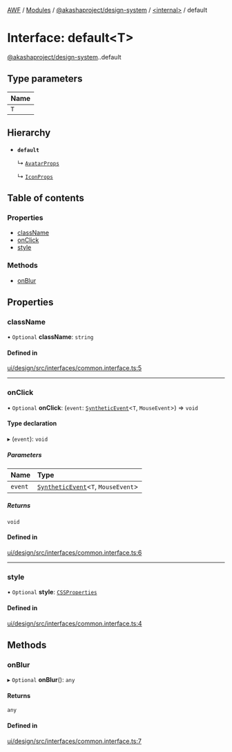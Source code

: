 [AWF](../README.md) / [Modules](../modules.md) / [@akashaproject/design-system](../modules/akashaproject_design_system.md) / [<internal\>](../modules/akashaproject_design_system._internal_.md) / default

# Interface: default<T\>

[@akashaproject/design-system](../modules/akashaproject_design_system.md).[<internal>](../modules/akashaproject_design_system._internal_.md).default

## Type parameters

| Name |
| :------ |
| `T` |

## Hierarchy

- **`default`**

  ↳ [`AvatarProps`](akashaproject_design_system._internal_.AvatarProps.md)

  ↳ [`IconProps`](akashaproject_design_system._internal_.IconProps.md)

## Table of contents

### Properties

- [className](akashaproject_design_system._internal_.default-1.md#classname)
- [onClick](akashaproject_design_system._internal_.default-1.md#onclick)
- [style](akashaproject_design_system._internal_.default-1.md#style)

### Methods

- [onBlur](akashaproject_design_system._internal_.default-1.md#onblur)

## Properties

### className

• `Optional` **className**: `string`

#### Defined in

[ui/design/src/interfaces/common.interface.ts:5](https://github.com/AKASHAorg/akasha-world-framework/blob/d81a7246/ui/design/src/interfaces/common.interface.ts#L5)

___

### onClick

• `Optional` **onClick**: (`event`: [`SyntheticEvent`](akashaproject_design_system._internal_.SyntheticEvent.md)<`T`, `MouseEvent`\>) => `void`

#### Type declaration

▸ (`event`): `void`

##### Parameters

| Name | Type |
| :------ | :------ |
| `event` | [`SyntheticEvent`](akashaproject_design_system._internal_.SyntheticEvent.md)<`T`, `MouseEvent`\> |

##### Returns

`void`

#### Defined in

[ui/design/src/interfaces/common.interface.ts:6](https://github.com/AKASHAorg/akasha-world-framework/blob/d81a7246/ui/design/src/interfaces/common.interface.ts#L6)

___

### style

• `Optional` **style**: [`CSSProperties`](akashaproject_design_system._internal_.CSSProperties.md)

#### Defined in

[ui/design/src/interfaces/common.interface.ts:4](https://github.com/AKASHAorg/akasha-world-framework/blob/d81a7246/ui/design/src/interfaces/common.interface.ts#L4)

## Methods

### onBlur

▸ `Optional` **onBlur**(): `any`

#### Returns

`any`

#### Defined in

[ui/design/src/interfaces/common.interface.ts:7](https://github.com/AKASHAorg/akasha-world-framework/blob/d81a7246/ui/design/src/interfaces/common.interface.ts#L7)
